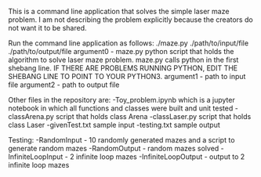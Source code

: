 This is a command line application that solves the simple laser maze problem.
I am not describing the problem explicitly because the creators do not want it to be shared.

Run the command line application as follows:
./maze.py ./path/to/input/file ./path/to/output/file
argument0 - maze.py python script that holds the algorithm to solve laser maze problem. maze.py calls python in the first shebang line.
IF THERE ARE PROBLEMS RUNNING PYTHON, EDIT THE SHEBANG LINE TO POINT TO YOUR PYTHON3.
argument1 - path to input file
argument2 - path to output file

Other files in the repository are:
-Toy_problem.ipynb which is a jupyter notebook in which all functions and classes were built and unit tested
-classArena.py script that holds class Arena
-classLaser.py script that holds class Laser
-givenTest.txt sample input
-testing.txt sample output

Testing:
-RandomInput - 10 randomly generated mazes and a script to generate random mazes
-RandomOutput - random mazes solved
-InfiniteLoopInput - 2 infinite loop mazes
-InfiniteLoopOutput - output to 2 infinite loop mazes
